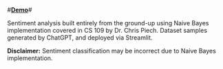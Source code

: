 #[**Demo**](https://naivebayes.streamlit.app/)#


Sentiment analysis built entirely from the ground-up using Naive Bayes implementation covered in CS 109 by Dr. Chris Piech. Dataset samples generated by ChatGPT, and deployed via Streamlit.



**Disclaimer:** Sentiment classification may be incorrect due to Naive Bayes implementation.
